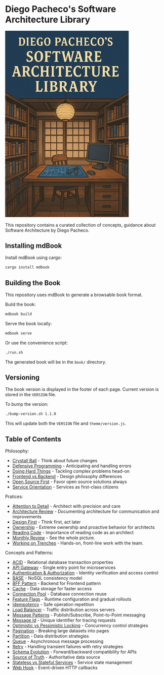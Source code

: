 # Diego Pacheco's Software Architecture Library

<img src="cover.png" width="400">

This repository contains a curated collection of concepts, guidance about Software Architecture by Diego Pacheco.

## Installing mdBook

Install mdBook using cargo:
```bash
cargo install mdbook
```

## Building the Book

This repository uses mdBook to generate a browsable book format.

Build the book:
```bash
mdbook build
```

Serve the book locally:
```bash
mdbook serve
```

Or use the convenience script:
```bash
./run.sh
```

The generated book will be in the `book/` directory.

## Versioning

The book version is displayed in the footer of each page. Current version is stored in the `VERSION` file.

To bump the version:
```bash
./bump-version.sh 1.1.0
```

This will update both the `VERSION` file and `theme/version.js`.

## Table of Contents

Philosophy:
- [Crystall Ball](src/philosofy/CRYSTAL_BALL.md) - Think about future changes
- [Defensive Programming](src/philosofy/DEFENSIVE.md) - Anticipating and handling errors
- [Doing Hard Things](src/philosofy/DOING_HARD_THINGS.md) - Tackling complex problems head-on
- [Frontend vs Backend](src/philosofy/FRONTEND_VS_BACKEND.md) - Design philosophy differences
- [Open Source First](src/philosofy/OSS.md) - Favor open source solutions always
- [Service Orientation](src/philosofy/SO.md) - Services as first-class citizens

Pratices:
- [Attention to Detail](src/pratices/ATTENTION_TO_DETAIL.md) - Architect with precision and care
- [Architecture Review](src/pratices/ARCH_REVIEW.md) - Documenting architecture for communication and improvements
- [Design First](src/pratices/DESIGN_FIRST.md) - Think first, act later
- [Ownership](src/pratices/OWNERSHIP.md) - Extreme ownership and proactive behavior for architects
- [Reading Code](src/pratices/READING_CODE.md) - Importance of reading code as an architect
- [Monthly Review](src/pratices/MONTHLY_REVIEW.md) - See the whole picture.
- [Working on Trenches](src/pratices/WORKING_ON_TRENCHES.md) - Hands-on, front-line work with the team.

Concepts and Patterns:
- [ACID](src/concepts/ACID.md) - Relational database transaction properties
- [API Gateway](src/concepts/API_GATEWAY.md) - Single entry point for microservices
- [Authentication & Authorization](src/concepts/AUTHENT.md) - Identity verification and access control
- [BASE](src/concepts/BASE.md) - NoSQL consistency model
- [BFF Pattern](src/concepts/BFF_PATTERN.md) - Backend for Frontend pattern
- [Cache](src/concepts/CACHE.md) - Data storage for faster access
- [Connection Pool](src/concepts/CONNECTION_POOL.md) - Database connection reuse
- [Feature Flags](src/concepts/FEATURE_FLAGS.md) - Runtime configuration and gradual rollouts
- [Idempotency](src/concepts/IDEMPOTENCY.md) - Safe operation repetition
- [Load Balancer](src/concepts/LB.md) - Traffic distribution across servers
- [Message Patterns](src/concepts/MESSAGE_PATTERNS.md) - Publish/Subscribe, Point-to-Point messaging
- [Message Id](src/concepts/MESSAGE_ID.md) - Unique identifier for tracing requests
- [Optimistic vs Pessimistic Locking](src/concepts/OPLOCKING.md) - Concurrency control strategies
- [Pagination](src/concepts/PAGINATION.md) - Breaking large datasets into pages
- [Partition](src/concepts/PARTITION.md) - Data distribution strategies
- [Queue](src/concepts/QUEUE.md) - Asynchronous message processing
- [Retry](src/concepts/RETRY.md) - Handling transient failures with retry strategies
- [Schema Evolution](src/concepts/SCHEMA_EVOLUTION.md) - Forward/backward compatibility for APIs
- [Source of Truth](src/concepts/SOURCE_OF_TRUTH.md) - Authoritative data source
- [Stateless vs Stateful Services](src/concepts/STATELESS_VS_STATEFULL_SVC.md) - Service state management
- [Web Hook](src/concepts/WEB_HOOK.md) - Event-driven HTTP callbacks